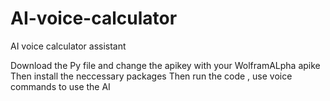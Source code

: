 # AI-voice-calculator
AI voice calculator assistant

Download the Py file and change the apikey with your WolframALpha apike
Then install the neccessary packages 
Then run the code , use voice commands to use the AI
